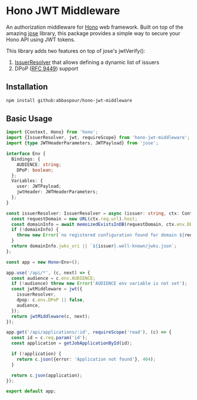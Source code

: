 # Hono JWT Middleware

An authorization middleware for [Hono](https://hono.dev) web framework. Built on top of the amazing [jose](https://github.com/panva/jose) library, this package provides a simple way to secure your Hono API using JWT tokens.

This library adds two features on top of jose's jwtVerify():

1. [IssuerResolver](./src/index.ts) that allows defining a dynamic list of issuers
2. DPoP ([RFC 9449](https://datatracker.ietf.org/doc/html/rfc9449)) support

## Installation

```bash
npm install github:abbaspour/hono-jwt-middleware
```

## Basic Usage

```ts
import {Context, Hono} from 'hono';
import {IssuerResolver, jwt, requireScope} from 'hono-jwt-middleware';
import {type JWTHeaderParameters, JWTPayload} from 'jose';

interface Env {
  Bindings: {
    AUDIENCE: string;
    DPoP: boolean;
  };
  Variables: {
    user: JWTPayload;
    jwtHeader: JWTHeaderParameters;
  };
}

const issuerResolver: IssuerResolver = async (issuer: string, ctx: Context): Promise<string> => {
  const requestDomain = new URL(ctx.req.url).host;
  const domainInfo = await memoizedExistsInDB(requestDomain, ctx.env.DB);
  if (!domainInfo) {
    throw new Error(`no registered configuration found for domain ${requestDomain}.`);
  }
  return domainInfo.jwks_uri || `${issuer}.well-known/jwks.json`;
};

const app = new Hono<Env>();

app.use('/api/*', (c, next) => {
  const audience = c.env.AUDIENCE;
  if (!audience) throw new Error('AUDIENCE env variable is not set');
  const jwtMiddleware = jwt({
    issuerResolver,
    dpop: c.env.DPoP || false,
    audience,
  });
  return jwtMiddleware(c, next);
});

app.get('/api/applications/:id', requireScope('read'), (c) => {
  const id = c.req.param('id');
  const application = getJobApplicationById(id);

  if (!application) {
    return c.json({error: 'Application not found'}, 404);
  }

  return c.json(application);
});

export default app;
```
